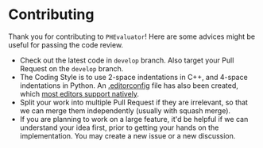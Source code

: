 # Contributing

Thank you for contributing to `PHEvaluator`! Here are some advices might be useful for passing the code review.

* Check out the latest code in `develop` branch. Also target your Pull Request on the `develop` branch.
* The Coding Style is to use 2-space indentations in C++, and 4-space indentations in Python. An [.editorconfig](https://github.com/HenryRLee/PokerHandEvaluator/blob/master/.editorconfig) file has also been created, which [most editors support natively](https://editorconfig.org/).
* Split your work into multiple Pull Request if they are irrelevant, so that we can merge them independently (usually with squash merge).
* If you are planning to work on a large feature, it'd be helpful if we can understand your idea first, prior to getting your hands on the implementation. You may create a new issue or a new discussion.
